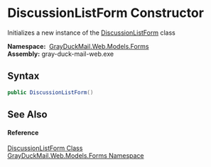 DiscussionListForm Constructor
==============================
Initializes a new instance of the [DiscussionListForm][1] class

  **Namespace:**  [GrayDuckMail.Web.Models.Forms][2]  
  **Assembly:** gray-duck-mail-web.exe

Syntax
------

```csharp
public DiscussionListForm()
```


See Also
--------

#### Reference
[DiscussionListForm Class][1]  
[GrayDuckMail.Web.Models.Forms Namespace][2]  

[1]: README.md
[2]: ../README.md